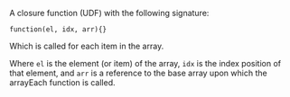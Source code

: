 A closure function (UDF) with the following signature:

`function(el, idx, arr){}`

Which is called for each item in the array.

Where `el` is the element (or item) of the array, `idx` is the index position of that element, and `arr` is a reference to the base array upon which the arrayEach function is called.